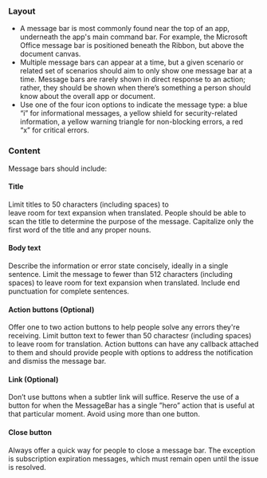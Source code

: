 ### Layout

- A message bar is most commonly found near the top of an app, underneath the app's main command bar. For example, the Microsoft Office message bar is positioned beneath the Ribbon, but above the document canvas.
- Multiple message bars can appear at a time, but a given scenario or related set of scenarios should aim to only show one message bar at a time. Message bars are rarely shown in direct response to an action; rather, they should be shown when there’s something a person should know about the overall app or document.
- Use one of the four icon options to indicate the message type: a blue “i” for informational messages, a yellow shield for security-related information, a yellow warning triangle for non-blocking errors, a red “x” for critical errors.

### Content

Message bars should include:

#### Title

Limit titles to 50 characters (including spaces) to leave room for text expansion when translated. People should be able to scan the title to determine the purpose of the message. Capitalize only the first word of the title and any proper nouns.

#### Body text

Describe the information or error state concisely, ideally in a single sentence. Limit the message to fewer than 512 characters (including spaces) to leave room for text expansion when translated. Include end punctuation for complete sentences. 

#### Action buttons (Optional)

Offer one to two action buttons to help people solve any errors they're receiving. Limit button text to fewer than 50 charactesr (including spaces) to leave room for translation. Action buttons can have any callback attached to them and should provide people with options to address the notification and dismiss the message bar. 

#### Link (Optional)

Don’t use buttons when a subtler link will suffice. Reserve the use of a button for when the MessageBar has a single ”hero” action that is useful at that particular moment. Avoid using more than one button.

#### Close button

Always offer a quick way for people to close a message bar. The exception is subscription expiration messages, which must remain open until the issue is resolved.
